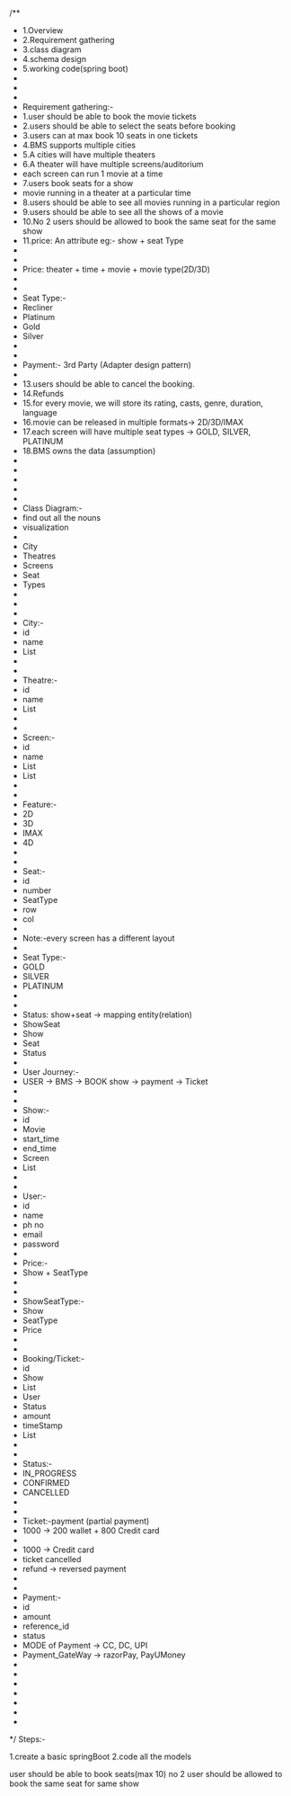 
/**
* 1.Overview
* 2.Requirement gathering
* 3.class diagram
* 4.schema design
* 5.working code(spring boot)
*
*
*
* Requirement gathering:-
* 1.user should be able to book the movie tickets
* 2.users should be able to select the seats before booking
* 3.users can at max book 10 seats in one tickets
* 4.BMS supports multiple cities
* 5.A cities will have multiple theaters
* 6.A theater will have multiple screens/auditorium
* each screen can run 1 movie at a time
* 7.users book seats for a show
* movie running in a theater at a particular time
* 8.users should be able to see all movies running in a particular region
* 9.users should be able to see all the shows of a movie
* 10.No 2 users should be allowed to book the same seat for the same show
* 11.price: An attribute eg:- show + seat Type
*
*
* Price:  theater + time + movie + movie type(2D/3D)
*
*
* Seat Type:-
* Recliner
* Platinum
* Gold
* Silver
*
*
* Payment:- 3rd Party (Adapter design pattern)
*
* 13.users should be able to cancel the booking.
* 14.Refunds
* 15.for every movie, we will store its rating, casts, genre, duration, language
* 16.movie can be released in multiple formats-> 2D/3D/IMAX
* 17.each screen will have multiple seat types -> GOLD, SILVER, PLATINUM
* 18.BMS owns the data (assumption)
*
*
*
*
*
* Class Diagram:-
* find out all the nouns
* visualization
*
* City
* Theatres
* Screens
* Seat
* Types
*
*
*
* City:-
* id
* name
* List<Theatre>
*
*
* Theatre:-
* id
* name
* List<Screen>
*
*
* Screen:-
* id
* name
* List<Seat>
* List<Features>
*
*
* Feature:-
* 2D
* 3D
* IMAX
* 4D
*
*
* Seat:-
* id
* number
* SeatType
* row
* col
*
* Note:-every screen has a different layout
*
* Seat Type:-
* GOLD
* SILVER
* PLATINUM
*
*
* Status: show+seat -> mapping entity(relation)
* ShowSeat
* Show
* Seat
* Status
*
* User Journey:-
* USER -> BMS -> BOOK show -> payment -> Ticket
*
*
* Show:-
* id
* Movie
* start_time
* end_time
* Screen
* List<Features>
*
*
* User:-
* id
* name
* ph no
* email
* password
*
* Price:-
* Show + SeatType
*
*
* ShowSeatType:-
* Show
* SeatType
* Price
*
*
* Booking/Ticket:-
* id
* Show
* List<ShowSeat>
* User
* Status
* amount
* timeStamp
* List<Payment>
*
*
* Status:-
* IN_PROGRESS
* CONFIRMED
* CANCELLED
*
*
* Ticket:-payment (partial payment)
* 1000 -> 200 wallet + 800 Credit card
*
* 1000 -> Credit card
* ticket cancelled
* refund -> reversed payment
*
*
* Payment:-
* id
* amount
* reference_id
* status
* MODE of Payment -> CC, DC, UPI
* Payment_GateWay -> razorPay, PayUMoney
*
*
*
*
*
*
*
*/
Steps:-

1.create a basic springBoot 
2.code all the models 

user should be able to book seats(max 10)
no 2 user should be allowed to book the same seat for same show